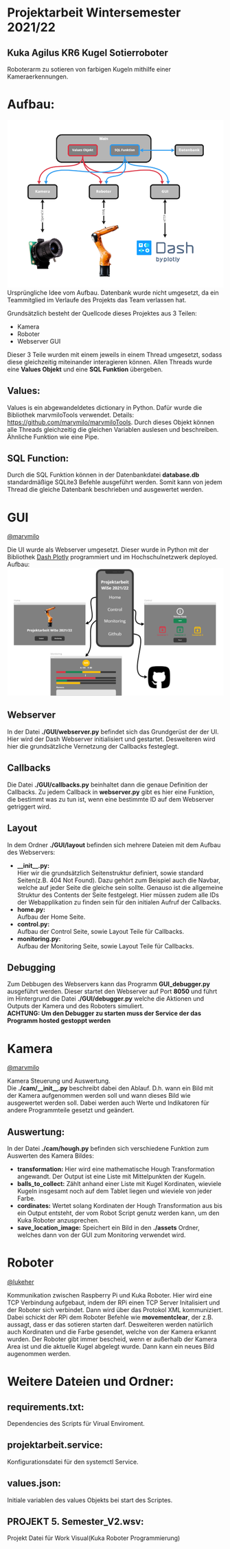 # Projektarbeit Wintersemester 2021/22
## Kuka Agilus KR6 Kugel Sotierroboter
Roboterarm zu sotieren von farbigen Kugeln mithilfe einer Kameraerkennungen.

# Aufbau:
![aufbau](./pictures/aufbau.png)
Ursprüngliche Idee vom Aufbau. Datenbank wurde nicht umgesetzt, da ein Teammitglied im Verlaufe des Projekts das Team verlassen hat.

Grundsätzlich besteht der Quellcode dieses Projektes aus 3 Teilen:
- Kamera
- Roboter
- Webserver GUI

Dieser 3 Teile wurden mit einem jeweils in einem Thread umgesetzt, sodass diese gleichzeitig miteinander interagieren können. Allen Threads wurde eine **Values Objekt** und eine **SQL Funktion** übergeben.

## Values:
Values is ein abgewandeldetes dictionary in Python. Dafür wurde die Bibliothek marvmiloTools verwendet. Details: https://github.com/marvmilo/marvmiloTools. Durch dieses Objekt können alle Threads gleichzeitig die gleichen Variablen auslesen und beschreiben. Ähnliche Funktion wie eine Pipe.
## SQL Function:
Durch die SQL Funktion können in der Datenbankdatei **database.db** standardmäßige SQLite3 Befehle ausgeführt werden. Somit kann von jedem Thread die gleiche Datenbank beschrieben und ausgewertet werden.

# GUI
[@marvmilo](https://github.com/marvmilo) 

Die UI wurde als Webserver umgesetzt. Dieser wurde in Python mit der Bibliothek [Dash Plotly](https://plotly.com/dash/) programmiert und im Hochschulnetzwerk deployed.  
Aufbau:
![UIstructure](./pictures/UIstructure.png)

## Webserver
In der Datei **./GUI/webserver.py** befindet sich das Grundgerüst der der UI. Hier wird der Dash Webserver initialisiert und gestartet. Desweiteren wird hier die grundsätzliche Vernetzung der Callbacks festeglegt.

## Callbacks
Die Datei **./GUI/callbacks.py** beinhaltet dann die genaue Definition der Callbacks. Zu jedem Callback in **webserver.py** gibt es hier eine Funktion, die bestimmt was zu tun ist, wenn eine bestimmte ID auf dem Webserver getriggert wird.

## Layout
In dem Ordner **./GUI/layout** befinden sich mehrere Dateien mit dem Aufbau des Webservers:
- **\_\_init\_\_.py:**  
Hier wir die grundsätzlich Seitenstruktur definiert, sowie standard Seiten(z.B. 404 Not Found). Dazu gehört zum Beispiel auch die Navbar, welche auf jeder Seite die gleiche sein sollte. Genauso ist die allgemeine Struktur des Contents der Seite festgelegt. Hier müssen zudem alle IDs der Webapplikation zu finden sein für den initialen Aufruf der Callbacks.
- **home.py:**  
Aufbau der Home Seite.
- **control.py:**  
Aufbau der Control Seite, sowie Layout Teile für Callbacks.
- **monitoring.py:**  
Aufbau der Monitoring Seite, sowie Layout Teile für Callbacks.

## Debugging
Zum Debbugen des Webservers kann das Programm **GUI_debugger.py** ausgeführt werden. Dieser startet den Webserver auf Port **8050** und führt im Hintergrund die Datei **./GUI/debugger.py** welche die Aktionen und Outputs der Kamera und des Roboters simuliert.  
**ACHTUNG: Um den Debugger zu starten muss der Service der das Programm hosted gestoppt werden**

# Kamera
[@marvmilo](https://github.com/marvmilo) 

Kamera Steuerung und Auswertung.  
Die **./cam/\_\_init\_\_.py** beschreibt dabei den Ablauf. D.h. wann ein Bild mit der Kamera aufgenommen werden soll und wann dieses Bild wie ausgewertet werden soll. Dabei werden auch Werte und Indikatoren für andere Programmteile gesetzt und geändert.

## Auswertung:
In der Datei **./cam/hough.py** befinden sich verschiedene Funktion zum Auswerten des Kamera Bildes:
- **transformation:** Hier wird eine mathematische Hough Transformation angewandt. Der Output ist eine Liste mit Mittelpunkten der Kugeln.
- **balls_to_collect:** Zählt anhand einer Liste mit Kugel Kordinaten, wieviele Kugeln insgesamt noch auf dem Tablet liegen und wieviele von jeder Farbe.
- **cordinates:** Wertet solang Kordinaten der Hough Transformation aus bis ein Output entsteht, der vom Robot Script genutz werden kann, um den Kuka Roboter anzusprechen.
- **save_location_image:** Speichert ein Bild in den **./assets** Ordner, welches dann von der GUI zum Monitoring verwendet wird.

# Roboter
[@lukeher](https://github.com/lukeher) 

Kommunikation zwischen Raspberry Pi und Kuka Roboter. Hier wird eine TCP Verbindung aufgebaut, indem der RPi einen TCP Server Initalisiert und der Roboter sich verbindet. Dann wird über das Protokol XML kommuniziert. Dabei schickt der RPi dem Roboter Befehle wie **movementclear**, der z.B. aussagt, dass er das sotieren starten darf. Desweiteren werden natürlich auch Kordinaten und die Farbe gesendet, welche von der Kamera erkannt wurden. Der Roboter gibt immer bescheid, wenn er außerhalb der Kamera Area ist und die aktuelle Kugel abgelegt wurde. Dann kann ein neues Bild augenommen werden.

# Weitere Dateien und Ordner:
## requirements.txt:
Dependencies des Scripts für Virual Enviroment.
## projektarbeit.service:
Konfigurationsdatei für den systemctl Service.
## values.json:
Initiale variablen des values Objekts bei start des Scriptes.
## PROJEKT 5. Semester_V2.wsv:
Projekt Datei für Work Visual(Kuka Roboter Programmierung)

